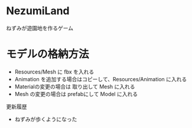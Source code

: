 # NezumiLand
ねずみが遊園地を作るゲーム

# モデルの格納方法
- Resources/Mesh に fbx を入れる
- Animation を追加する場合はコピーして、Resources/Animation に入れる
- Materialの変更の場合は 取り出して Mesh に入れる
- Mesh の変更の場合は prefabにして Model に入れる

更新履歴
- ねずみが歩くようになった
